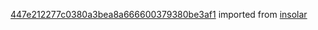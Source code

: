 [447e212277c0380a3bea8a666600379380be3af1](https://github.com/insolar/insolar/commit/447e212277c0380a3bea8a666600379380be3af1) imported from [insolar](https://github.com/insolar/insolar)
